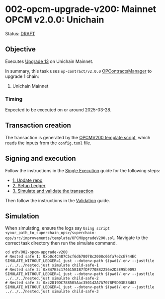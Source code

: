# 002-opcm-upgrade-v200: Mainnet OPCM v2.0.0: Unichain

Status: [DRAFT]()

## Objective

Executes [Upgrade 13](https://gov.optimism.io/t/upgrade-proposal-13-opcm-and-incident-response-improvements/9739) on Unichain Mainnet.

In summary, this task uses `op-contract/v2.0.0` [OPContractsManager](https://github.com/ethereum-optimism/optimism/blob/op-contracts/v2.0.0-rc.1/packages/contracts-bedrock/src/L1/OPContractsManager.sol) to upgrade 1 chain:
1. Unichain Mainnet

### Timing

Expected to be executed on or around 2025-03-28.

## Transaction creation

The transaction is generated by the [OPCMV200 template script](../../../template/OPCMUpgradeV200.sol),
which reads the inputs from the [`config.toml`](./config.toml) file.

## Signing and execution

Follow the instructions in the [Single Execution](../../../SINGLE.md) guide for the following steps:

- [1. Update repo](../../../SINGLE.md#1-update-repo)
- [2. Setup Ledger](../../../SINGLE.md#2-setup-ledger)
- [3. Simulate and validate the transaction](../../../SINGLE.md#3-simulate-and-validate-the-transaction)

Then follow the instructions in the [Validation](./VALIDATION.md) guide.

## Simulation

When simulating, ensure the logs say `Using script <your_path_to_superchain_ops>/superchain-ops/src/improvements/template/OPCMUpgradeV200.sol`.
Navigate to the correct task directory then run the simulate command.
```
cd eth/002-opcm-upgrade-v200
# Nested safe 1: 0xb0c4C487C5cf6d67807Bc2008c66fa7e2cE744EC
SIMULATE_WITHOUT_LEDGER=1 just --dotenv-path $(pwd)/.env --justfile ../../../nested.just simulate child-safe-1
# Nested safe 2: 0x847B5c174615B1B7fDF770882256e2D3E95b9D92
SIMULATE_WITHOUT_LEDGER=1 just --dotenv-path $(pwd)/.env --justfile ../../../nested.just simulate child-safe-2
# Nested safe 3: 0xc2819DC788505Aac350142A7A707BF9D03E3Bd03
SIMULATE_WITHOUT_LEDGER=1 just --dotenv-path $(pwd)/.env --justfile ../../../nested.just simulate child-safe-3
```
